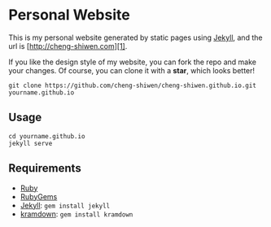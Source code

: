 Personal Website
=============

This is my personal website generated by static pages using [Jekyll][], and the url is [http://cheng-shiwen.com][1].

If you like the design style of my website, you can fork the repo and make your changes. Of course, you can clone it with a **star**, which looks better!

    git clone https://github.com/cheng-shiwen/cheng-shiwen.github.io.git yourname.github.io

## Usage

    cd yourname.github.io
    jekyll serve

## Requirements

- [Ruby][2]
- [RubyGems][3]
- [Jekyll][]: `gem install jekyll`
- [kramdown][4]: `gem install kramdown`

[Jekyll]: http://jekyllrb.com/
[1]: http://cheng-shiwen.com/
[2]: https://www.ruby-lang.org/
[3]: https://rubygems.org/
[4]: http://kramdown.gettalong.org/
